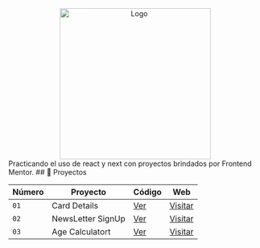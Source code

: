 <div align="center">

<img alt="Logo" src="https://res.cloudinary.com/dmb8sscjm/image/upload/v1716836410/Portafolio/logo.png" width="300" />

</div>
Practicando el uso de react y next con proyectos brindados por Frontend Mentor.
## 💼 Proyectos

| Número | Proyecto | Código | Web |
| --- | --- | --- | --- |
| `01` | Card Details | [Ver](projects/01-card-details/) | [Visitar](https://card-details-nine.vercel.app/) |
| `02` | NewsLetter SignUp | [Ver](projects/02-newsletter-signup/) | [Visitar](https://newsletter-signup-five-alpha.vercel.app/) |
| `03` | Age Calculatort | [Ver](projects/03-age-calculator/) | [Visitar](https://age-calculator-pi-lake.vercel.app//) |
